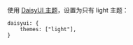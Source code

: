 使用 [DaisyUI 主题](https://daisyui.com/docs/themes/)，设置为只有 light 主题：

    daisyui: {
        themes: ["light"],
    }




